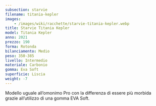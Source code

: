 ```yaml
---
subsection: starvie
filename: titania-kepler
images:
    - /images/wiki/racchette/starvie-titania-kepler.webp
title: Starvie Titania Kepler
model: Titania Kepler
anno: 2021
prezzo: 190
forma: Rotonda
bilanciamento: Medio
peso: 350-385
livello: Intermedio
materiale: Carbonio
gomma: Eva Soft
superficie: Liscia
weight: -7
---
```

Modello uguale all’omonimo Pro con la differenza di essere più morbida grazie all’utilizzo di una gomma EVA Soft.